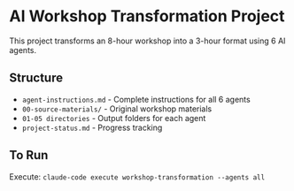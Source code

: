 # AI Workshop Transformation Project

This project transforms an 8-hour workshop into a 3-hour format using 6 AI agents.

## Structure
- `agent-instructions.md` - Complete instructions for all 6 agents
- `00-source-materials/` - Original workshop materials
- `01-05 directories` - Output folders for each agent
- `project-status.md` - Progress tracking

## To Run
Execute: `claude-code execute workshop-transformation --agents all`